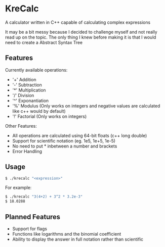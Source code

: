 # KreCalc
A calculator written in C++ capable of calculating complex expressions

It may be a bit messy because I decided to challenge myself and not really read up on the topic.
The only thing I knew before making it is that I would need to create a Abstract Syntax Tree

## Features
Currently available operations:
- '+' Addition
- '-' Subtraction
- '*' Multiplication
- '/' Division
- '^' Exponantiation
- '%' Modulus (Only works on integers and negative values are calculated like c++ would by default)
- '!' Factorial (Only works on integers)

Other Features:
- All operations are calculated using 64-bit floats (c++ long double)
- Support for scientific notation (eg. 1e5, 1e+5, 1e-5)
- No need to put * inbetween a number and brackets
- Error Handling

## Usage
```sh
$ ./krecalc "<expression>"
```
For example:
```sh
$ ./krecalc "3(4+2) + 3^2 * 3.2e-3"
$ 18.0288
```

## Planned Features
- Support for flags
- Functions like logarithms and the binomial coefficient
- Ability to display the answer in full notation rather than scientific
